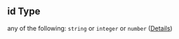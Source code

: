 ## id Type

any of the following: `string` or `integer` or `number` ([Details](return_card-defs-institution_data_id-properties-id.md))
